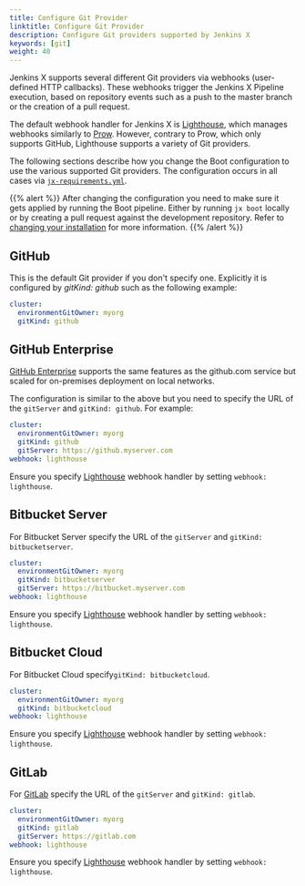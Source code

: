 ```yaml
---
title: Configure Git Provider
linktitle: Configure Git Provider
description: Configure Git providers supported by Jenkins X
keywords: [git]
weight: 40
---
```


Jenkins X supports several different Git providers via webhooks (user-defined HTTP callbacks).
These webhooks trigger the Jenkins X Pipeline execution, based on repository events such as a push to the master branch or the creation of a pull request.

The default webhook handler for Jenkins X is [Lighthouse](/docs/reference/components/lighthouse/), which manages webhooks similarly to [Prow](https://github.com/kubernetes/test-infra/tree/master/prow).
However, contrary to Prow, which only supports GitHub, Lighthouse supports a variety of Git providers.

The following sections describe how you change the Boot configuration to use the various supported Git providers.
The configuration occurs in all cases via [`jx-requirements.yml`](/docs/install-setup/installing/boot/#requirements).

{{% alert %}}
After changing the configuration you need to make sure it gets applied by running the Boot pipeline.
Either by running `jx boot` locally or by creating a pull request against the development repository.
Refer to [changing your installation](/docs/install-setup/installing/boot/#changing-your-installation) for more information.
{{% /alert %}}

## GitHub

This is the default Git provider if you don't specify one.
Explicitly it is configured by _gitKind: github_ such as the following example:

```yaml
cluster:
  environmentGitOwner: myorg
  gitKind: github
```

## GitHub Enterprise

[GitHub Enterprise](https://github.com/enterprise) supports the same features as the github.com service but scaled for on-premises deployment on local networks.

The configuration is similar to the above but you need to specify the URL of the `gitServer` and `gitKind: github`. 
For example:

```yaml
cluster:
  environmentGitOwner: myorg
  gitKind: github
  gitServer: https://github.myserver.com
webhook: lighthouse
```

Ensure you specify [Lighthouse](/docs/install-setup/installing/boot/webhooks/#lighthouse) webhook handler by setting `webhook: lighthouse`.

## Bitbucket Server

For Bitbucket Server specify the URL of the `gitServer` and `gitKind: bitbucketserver`.

```yaml
cluster:
  environmentGitOwner: myorg
  gitKind: bitbucketserver
  gitServer: https://bitbucket.myserver.com
webhook: lighthouse
```

Ensure you specify [Lighthouse](/docs/install-setup/installing/boot/webhooks/#lighthouse) webhook handler by setting `webhook: lighthouse`.

## Bitbucket Cloud

For Bitbucket Cloud specify`gitKind: bitbucketcloud`.

```yaml
cluster:
  environmentGitOwner: myorg
  gitKind: bitbucketcloud
webhook: lighthouse
```

Ensure you specify [Lighthouse](/docs/install-setup/installing/boot/webhooks/#lighthouse) webhook handler by setting `webhook: lighthouse`.

## GitLab

For [GitLab](https://about.gitlab.com/stages-devops-lifecycle/source-code-management/) specify the URL of the `gitServer` and `gitKind: gitlab`.

```yaml
cluster:
  environmentGitOwner: myorg
  gitKind: gitlab
  gitServer: https://gitlab.com
webhook: lighthouse
```

Ensure you specify [Lighthouse](/docs/install-setup/installing/boot/webhooks/#lighthouse) webhook handler by setting `webhook: lighthouse`.

